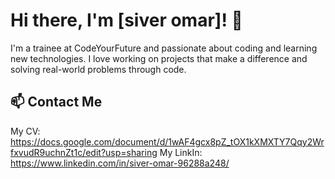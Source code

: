 # Hi there, I'm [siver omar]! 👋

I'm a trainee at CodeYourFuture and passionate about coding and learning new technologies. I love working on projects that make a difference and solving real-world problems through code.

## 📫 Contact Me
My CV:
https://docs.google.com/document/d/1wAF4gcx8pZ_tOX1kXMXTY7Qqy2WrfxvudR9uchnZt1c/edit?usp=sharing
My LinkIn:
https://www.linkedin.com/in/siver-omar-96288a248/ 


